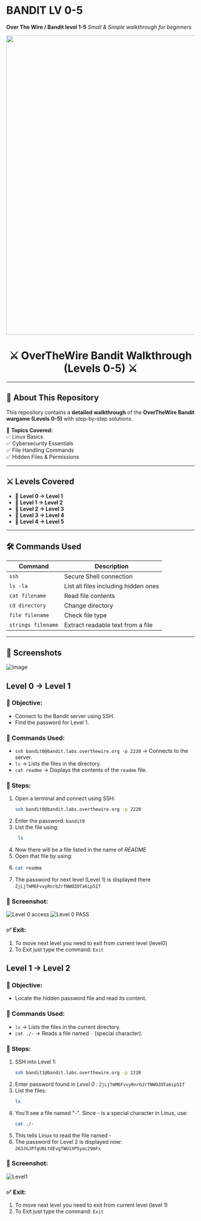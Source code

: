 # BANDIT LV 0-5
**Over The Wire / Bandit level 1-5**
*Small & Simple walkthrough for beginners*
<p align="center">
  <img src="https://media.giphy.com/media/ZVik7pBtu9dNS/giphy.gif" width="800px">
</p>



<h1 align="center">⚔️ OverTheWire Bandit Walkthrough (Levels 0-5) ⚔️</h1>

---
## 🎯 About This Repository  
This repository contains a **detailed walkthrough** of the **OverTheWire Bandit wargame (Levels 0-5)** with step-by-step solutions.  

📌 **Topics Covered:**  
✅ Linux Basics  
✅ Cybersecurity Essentials  
✅ File Handling Commands  
✅ Hidden Files & Permissions  

---

## ⚔️ Levels Covered  
- 🔹 **Level 0 → Level 1**
- 🔹 **Level 1 → Level 2**
- 🔹 **Level 2 → Level 3**
- 🔹 **Level 3 → Level 4**
- 🔹 **Level 4 → Level 5**

---

## 🛠️ Commands Used  

| Command | Description |
|---------|------------|
| `ssh` | Secure Shell connection |
| `ls -la` | List all files including hidden ones |
| `cat filename` | Read file contents |
| `cd directory` | Change directory |
| `file filename` | Check file type |
| `strings filename` | Extract readable text from a file |

---

## 📸 Screenshots  

![Image](https://github.com/user-attachments/assets/2f80399c-2f4b-4f97-bd62-1e787ddb7e60)


## Level 0 → Level 1
### 🎯 Objective:
- Connect to the Bandit server using SSH.
- Find the password for Level 1.

### 🔧 Commands Used:
- `ssh bandit0@bandit.labs.overthewire.org -p 2220` → Connects to the server.
- `ls` → Lists the files in the directory.
- `cat readme` → Displays the contents of the `readme` file.

### 🚀 Steps:
1. Open a terminal and connect using SSH:
   ```bash
   ssh bandit0@bandit.labs.overthewire.org -p 2220
2. Enter the password: `bandit0`
3. List the file using:
   ```bash
    ls
6. Now there will be a file listed in the name of *README*
7. Open that file by using:
8. ```bash
   cat readme
10. The password for next level (Level 1) is displayed there `ZjLjTmM6FvvyRnrb2rfNWOZOTa6ip5If`

### 📸 Screenshot:
![Level 0 access](https://github.com/user-attachments/assets/67fc15d9-c4a9-4e21-b73d-537e218c6f66)
![Level 0 PASS](https://github.com/user-attachments/assets/ce28fbbd-88f0-49c5-8d53-261d3e822223)

### ✅ Exit:
1. To move next level you need to exit from current level (level0)
2. To Exit just type the command: `Exit`


## Level 1 → Level 2

### 🎯 Objective:
- Locate the hidden password file and read its content.

### 🔧 Commands Used:
- `ls` → Lists the files in the current directory.
- `cat ./-` → Reads a file named `-` (special character).

### 🚀 Steps:
1. SSH into Level 1:
   ```bash
   ssh bandit1@bandit.labs.overthewire.org -p 2220
2. Enter password found in *Level 0* : `ZjLjTmM6FvvyRnrb2rfNWOZOTa6ip5If`
3. List the files:
   ```bash
   ls
4. You'll see a file named "-". Since - is a special character in Linux, use:
   ```bash
   cat ./-
5. This tells Linux to read the file named *-*
6. The password for Level 2 is displayed now: `263JGJPfgU6LtdEvgfWU1XP5yac29mFx`

### 📸 Screenshot:
![Level1](https://github.com/user-attachments/assets/a4d4e971-e66d-462d-b02f-bc86279c527e)

### ✅ Exit:
1. To move next level you need to exit from current level (level 1)
2. To Exit just type the command: `Exit`
